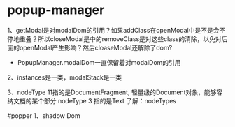 # popup-manager
1、getModal是对modalDom的引用？如果addClass在openModal中是不是会不停地重叠？所以closeModal是中的removeClass是对这些class的清除，以免对后面的openModal产生影响？然后cloaseModal还解除了dom?

- PopupManager.modalDom一直保留着对modalDom的引用

2、instances是一类，modalStack是一类

3、nodeType 11指的是DocumentFragment, 轻量级的Document对象，能够容纳文档的某个部分
   nodeType 3 指的是Text
了解：nodeTypes


#popper
1、shadow Dom